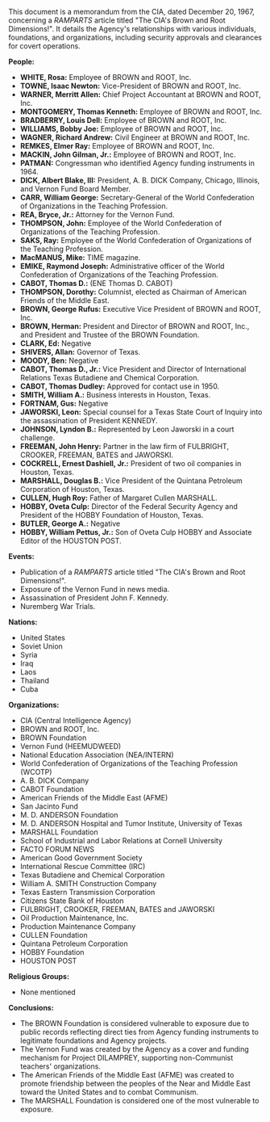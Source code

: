 This document is a memorandum from the CIA, dated December 20, 1967, concerning a *RAMPARTS* article titled "The CIA's Brown and Root Dimensions!". It details the Agency's relationships with various individuals, foundations, and organizations, including security approvals and clearances for covert operations.

**People:**

*   **WHITE, Rosa:** Employee of BROWN and ROOT, Inc.
*   **TOWNE, Isaac Newton:** Vice-President of BROWN and ROOT, Inc.
*   **WARNER, Merritt Allen:** Chief Project Accountant at BROWN and ROOT, Inc.
*   **MONTGOMERY, Thomas Kenneth:** Employee of BROWN and ROOT, Inc.
*   **BRADBERRY, Louis Dell:** Employee of BROWN and ROOT, Inc.
*   **WILLIAMS, Bobby Joe:** Employee of BROWN and ROOT, Inc.
*   **WAGNER, Richard Andrew:** Civil Engineer at BROWN and ROOT, Inc.
*   **REMKES, Elmer Ray:** Employee of BROWN and ROOT, Inc.
*   **MACKIN, John Gilman, Jr.:** Employee of BROWN and ROOT, Inc.
*   **PATMAN:** Congressman who identified Agency funding instruments in 1964.
*   **DICK, Albert Blake, III:** President, A. B. DICK Company, Chicago, Illinois, and Vernon Fund Board Member.
*   **CARR, William George:** Secretary-General of the World Confederation of Organizations in the Teaching Profession.
*   **REA, Bryce, Jr.:** Attorney for the Vernon Fund.
*   **THOMPSON, John:** Employee of the World Confederation of Organizations of the Teaching Profession.
*   **SAKS, Ray:** Employee of the World Confederation of Organizations of the Teaching Profession.
*   **MacMANUS, Mike:** TIME magazine.
*   **EMIKE, Raymond Joseph:** Administrative officer of the World Confederation of Organizations of the Teaching Profession.
*   **CABOT, Thomas D.:** (ENE Thomas D. CABOT)
*   **THOMPSON, Dorothy:** Columnist, elected as Chairman of American Friends of the Middle East.
*   **BROWN, George Rufus:** Executive Vice President of BROWN and ROOT, Inc.
*   **BROWN, Herman:** President and Director of BROWN and ROOT, Inc., and President and Trustee of the BROWN Foundation.
*   **CLARK, Ed:** Negative
*   **SHIVERS, Allan:** Governor of Texas.
*   **MOODY, Ben:** Negative
*   **CABOT, Thomas D., Jr.:** Vice President and Director of International Relations Texas Butadiene and Chemical Corporation.
*   **CABOT, Thomas Dudley:** Approved for contact use in 1950.
*   **SMITH, William A.:** Business interests in Houston, Texas.
*   **FORTNAM, Gus:** Negative
*   **JAWORSKI, Leon:** Special counsel for a Texas State Court of Inquiry into the assassination of President KENNEDY.
*   **JOHNSON, Lyndon B.:** Represented by Leon Jaworski in a court challenge.
*   **FREEMAN, John Henry:** Partner in the law firm of FULBRIGHT, CROOKER, FREEMAN, BATES and JAWORSKI.
*   **COCKRELL, Ernest Dashiell, Jr.:** President of two oil companies in Houston, Texas.
*   **MARSHALL, Douglas B.:** Vice President of the Quintana Petroleum Corporation of Houston, Texas.
*   **CULLEN, Hugh Roy:** Father of Margaret Cullen MARSHALL.
*   **HOBBY, Oveta Culp:** Director of the Federal Security Agency and President of the HOBBY Foundation of Houston, Texas.
*   **BUTLER, George A.:** Negative
*   **HOBBY, William Pettus, Jr.:** Son of Oveta Culp HOBBY and Associate Editor of the HOUSTON POST.

**Events:**

*   Publication of a *RAMPARTS* article titled "The CIA's Brown and Root Dimensions!".
*   Exposure of the Vernon Fund in news media.
*   Assassination of President John F. Kennedy.
*   Nuremberg War Trials.

**Nations:**

*   United States
*   Soviet Union
*   Syria
*   Iraq
*   Laos
*   Thailand
*   Cuba

**Organizations:**

*   CIA (Central Intelligence Agency)
*   BROWN and ROOT, Inc.
*   BROWN Foundation
*   Vernon Fund (HEEMUDWEED)
*   National Education Association (NEA/INTERN)
*   World Confederation of Organizations of the Teaching Profession (WCOTP)
*   A. B. DICK Company
*   CABOT Foundation
*   American Friends of the Middle East (AFME)
*   San Jacinto Fund
*   M. D. ANDERSON Foundation
*   M. D. ANDERSON Hospital and Tumor Institute, University of Texas
*   MARSHALL Foundation
*   School of Industrial and Labor Relations at Cornell University
*   FACTO FORUM NEWS
*   American Good Government Society
*   International Rescue Committee (IRC)
*   Texas Butadiene and Chemical Corporation
*   William A. SMITH Construction Company
*   Texas Eastern Transmission Corporation
*   Citizens State Bank of Houston
*   FULBRIGHT, CROOKER, FREEMAN, BATES and JAWORSKI
*   Oil Production Maintenance, Inc.
*   Production Maintenance Company
*   CULLEN Foundation
*   Quintana Petroleum Corporation
*   HOBBY Foundation
*   HOUSTON POST

**Religious Groups:**

*   None mentioned

**Conclusions:**

*   The BROWN Foundation is considered vulnerable to exposure due to public records reflecting direct ties from Agency funding instruments to legitimate foundations and Agency projects.
*   The Vernon Fund was created by the Agency as a cover and funding mechanism for Project DILAMPREY, supporting non-Communist teachers' organizations.
*   The American Friends of the Middle East (AFME) was created to promote friendship between the peoples of the Near and Middle East toward the United States and to combat Communism.
*   The MARSHALL Foundation is considered one of the most vulnerable to exposure.
